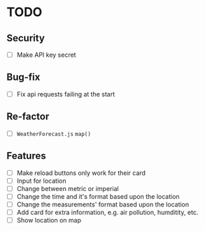 # TODO

## Security

- [ ] Make API key secret

## Bug-fix

- [ ] Fix api requests failing at the start

## Re-factor

- [ ] `WeatherForecast.js` `map()`

## Features

- [ ] Make reload buttons only work for their card
- [ ] Input for location
- [ ] Change between metric or imperial
- [ ] Change the time and it's format based upon the location
- [ ] Change the measurements' format based upon the location
- [ ] Add card for extra information, e.g. air pollution, humditity, etc.
- [ ] Show location on map
